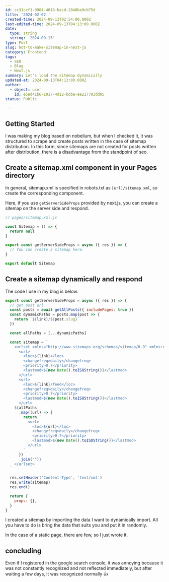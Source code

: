 ```yaml
---
id: cc31ccf1-0964-4018-bacd-2040be0cb75d
title: '2024-02-02 '
created-time: 2024-09-13T02:54:00.000Z
last-edited-time: 2024-09-13T04:13:00.000Z
date:
  type: string
  string: '2024-09-13'
type: Post
slug: hot-to-make-sitemap-in-next-js
category: Frontend
tags:
  - SEO
  - Blog
  - Next.js
summary: Let's load the sitemap dynamically
updated-at: 2024-09-13T04:13:00.000Z
author:
  - object: user
    id: e5ed41b6-1017-4d12-bdba-ee217703dd05
status: Public

---
```


## Getting Started

I was making my blog based on nobelium, but when I checked it, it was structured to scrape and create posts written in the case of sitemap distribution.
In this form, since sitemaps are not created for posts written after distribution, there is a disadvantage from the standpoint of seo.

## **Create a sitemap.xml component in your Pages directory**

In general, sitemap.xml is specified in robots.txt as `[url]/sitemap.xml`, so create the corresponding component.

Here, if you use `getServerSideProps` provided by next.js, you can create a sitemap on the server side and respond.

```javascript
// pages/sitemap.xml.js

const Sitemap = () => {
  return null
}

export const getServerSideProps = async ({ res }) => {
  // You can create a sitemap here.
}

export default Sitemap
```

## **Create a sitemap dynamically and respond**

The code I use in my blog is below.

```javascript
export const getServerSideProps = async ({ res }) => {
  // get post url
  const posts = await getAllPosts({ includePages: true })
  const dynamicPaths = posts.map(post => {
    return `${link}/${post.slug}`
  })

  const allPaths = [...dynamicPaths]

  const sitemap = `
    <urlset xmlns="http://www.sitemaps.org/schemas/sitemap/0.9" xmlns:news="http://www.google.com/schemas/sitemap-news/0.9" xmlns:xhtml="http://www.w3.org/1999/xhtml" xmlns:mobile="http://www.google.com/schemas/sitemap-mobile/0.7" xmlns:image="http://www.google.com/schemas/sitemap-image/1.1" xmlns:video="http://www.google.com/schemas/sitemap-video/1.1">
      <url>
        <loc>${link}</loc>
        <changefreq>daily</changefreq>
        <priority>0.7</priority>
        <lastmod>${new Date().toISOString()}</lastmod>
      </url>
      <url>
        <loc>${link}/feed</loc>
        <changefreq>daily</changefreq>
        <priority>0.7</priority>
        <lastmod>${new Date().toISOString()}</lastmod>
      </url>
    ${allPaths
      .map((url) => {
        return `
          <url>
            <loc>${url}</loc>
            <changefreq>daily</changefreq>
            <priority>0.7</priority>
            <lastmod>${new Date().toISOString()}</lastmod>
          </url>
        `
      })
      .join("")}
    </urlset>
  `

  res.setHeader('Content-Type', 'text/xml')
  res.write(sitemap)
  res.end()

  return {
    props: {},
  }
}
```

I created a sitemap by importing the data I want to dynamically import. All you have to do is bring the data that suits you and put it in randomly.

In the case of a static page, there are few, so I just wrote it.

## **concluding**

Even if I registered in the google search console, it was annoying because it was not constantly recognized and not reflected immediately, but after waiting a few days, it was recognized normally 👍
